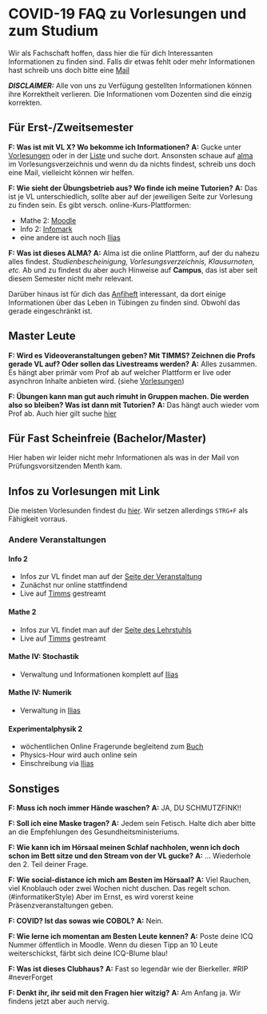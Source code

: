 # COVID-19 FAQ zu Vorlesungen und zum Studium

Wir als Fachschaft hoffen, dass hier die für dich Interessanten Informationen zu finden sind. Falls dir etwas fehlt oder mehr Informationen hast schreib uns doch bitte eine [Mail](mailto:fsi@fsi.uni-tuebingen.de)

***DISCLAIMER:*** Alle von uns zu Verfügung gestellten Informationen können ihre Korrektheit verlieren. Die Informationen vom Dozenten sind die einzig korrekten.

## Für Erst-/Zweitsemester
**F: Was ist mit VL X? Wo bekomme ich Informationen?**
**A:** Gucke unter [Vorlesungen](/covid19/vorlesungen) oder in der [Liste](/covid19/faq/#Infos-zu-Vorlesungen-mit-Link) und suche dort. Ansonsten schaue auf [alma](https://alma.uni-tuebingen.de) im Vorlesungsverzeichnis und wenn du da nichts findest, schreib uns doch eine Mail, vielleicht können wir helfen.

**F: Wie sieht der Übungsbetrieb aus? Wo finde ich meine Tutorien?**
**A:** Das ist je VL unterschiedlich, sollte aber auf der jeweiligen Seite zur Vorlesung zu finden sein.
Es gibt versch. online-Kurs-Plattformen:
   * Mathe 2: [Moodle](https://moodle.zdv.uni-tuebingen.de)
   * Info 2: [Infomark](https://infomark.informatik.uni-tuebingen.de)
   * eine andere ist auch noch [Ilias](https://ovidius.uni-tuebingen.de)

**F: Was ist dieses ALMA?**
**A:** Alma ist die online Plattform, auf der du nahezu alles findest. *Studienbescheinigung, Vorlesungsverzeichnis, Klausurnoten, etc.*
Ab und zu findest du aber auch Hinweise auf **Campus**, das ist aber seit diesem Semester nicht mehr relevant.

Darüber hinaus ist für dich das [Anfiheft](https://teri.fsi.uni-tuebingen.de/anfiheft/anfiheft-info.pdf) interessant, da dort einige Informationen über das Leben in Tübingen zu finden sind. Obwohl das gerade eingeschränkt ist.

## Master Leute
**F: Wird es Videoveranstaltungen geben? Mit TIMMS? Zeichnen die Profs gerade VL auf? Oder sollen das Livestreams werden?**
**A:** Alles zusammen. Es hängt aber primär vom Prof ab auf welcher Plattform er live oder asynchron Inhalte anbieten wird. (siehe [Vorlesungen](/covid19/vorlesungen))

**F: Übungen kann man gut auch rimuht in Gruppen machen. Die werden also so bleiben? Was ist dann mit Tutorien?**
**A:** Das hängt auch wieder vom Prof ab. Auch hier gilt suche [hier](/covid19/vorlesungen)

## Für Fast Scheinfreie (Bachelor/Master)

Hier haben wir leider nicht mehr Informationen als was in der Mail von Prüfungsvorsitzenden Menth kam.

## Infos zu Vorlesungen mit Link
Die meisten Vorlesunden findest du [hier](/covid19/vorlesungen). Wir setzen allerdings `STRG+F` als Fähigkeit vorraus.

### Andere Veranstaltungen
#### Info 2
- Infos zur VL findet man auf der [Seite der Veranstaltung](https://uni-tuebingen.de/de/175110)
- Zunächst nur online stattfindend
- Live auf [Timms](https://timms.uni-tuebingen.de/) gestreamt

#### Mathe 2
- Infos zur VL findet man auf der [Seite des Lehrstuhls](http://www-pr.informatik.uni-tuebingen.de/?site=lehre/lehre_aktuell)
- Live auf [Timms](https://timms.uni-tuebingen.de/) gestreamt

#### Mathe IV: Stochastik
- Verwaltung und Informationen komplett auf [Ilias](https://ilias.uni-tuebingen.de/ilias3/goto.php?target=crs_2382739&client_id=pr02)

#### Mathe IV: Numerik
- Verwaltung in [Ilias](https://ilias.uni-tuebingen.de)

#### Experimentalphysik 2
- wöchentlichen Online Fragerunde begleitend zum [Buch](https://rds-tue.ibs-bw.de/opac/RDSIndex/Search?lookfor=Slama&TYPE=AllFields)
- Physics-Hour wird auch online sein
- Einschreibung via [Ilias](https://ovidius.uni-tuebingen.de/ilias3/ilias.php?ref_id=2376626&cmd=frameset&cmdClass=ilrepositorygui&cmdNode=w1&baseClass=ilRepositoryGUI)

## Sonstiges

**F: Muss ich noch immer Hände waschen?**
**A:** JA, DU SCHMUTZFINK!!

**F: Soll ich eine Maske tragen?**
**A:** Jedem sein Fetisch. Halte dich aber bitte an die Empfehlungen des Gesundheitsministeriums.

**F: Wie kann ich im Hörsaal meinen Schlaf nachholen, wenn ich doch schon im Bett sitze und den Stream von der VL gucke?**
**A:** ... Wiederhole den 2. Teil deiner Frage.

**F: Wie social-distance ich mich am Besten im Hörsaal?**
**A:** Viel Rauchen, viel Knoblauch oder zwei Wochen nicht duschen. Das regelt schon. (#informatikerStyle) Aber im Ernst, es wird vorerst keine Präsenzveranstaltungen geben.

**F: COVID? Ist das sowas wie COBOL?**
**A:** Nein.

**F: Wie lerne ich momentan am Besten Leute kennen?**
**A:** Poste deine ICQ Nummer öffentlich in Moodle. Wenn du diesen Tipp an 10 Leute weiterschickst, färbt sich deine ICQ-Blume blau!

**F: Was ist dieses Clubhaus?**
**A:** Fast so legendär wie der Bierkeller. #RIP #neverForget

**F: Denkt ihr, ihr seid mit den Fragen hier witzig?**
**A:** Am Anfang ja. Wir findens jetzt aber auch nervig.
